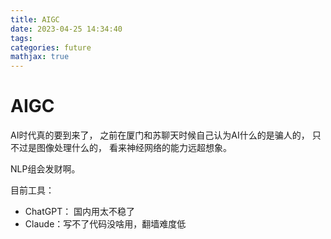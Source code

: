 ```yaml
---
title: AIGC
date: 2023-04-25 14:34:40
tags:
categories: future
mathjax: true
---
```

# AIGC
AI时代真的要到来了，
之前在厦门和苏聊天时候自己认为AI什么的是骗人的，
只不过是图像处理什么的，
看来神经网络的能力远超想象。

NLP组会发财啊。

目前工具：

* ChatGPT： 国内用太不稳了
* Claude：写不了代码没啥用，翻墙难度低